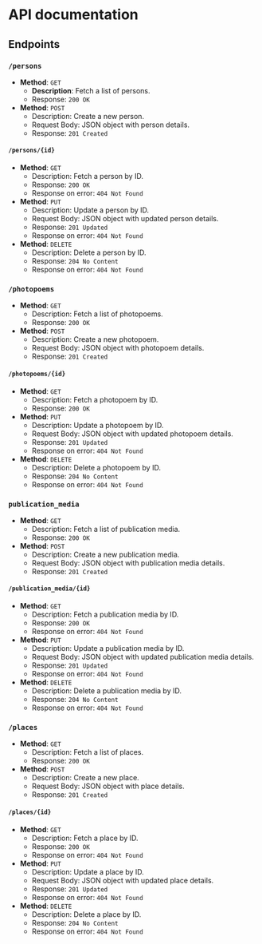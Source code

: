 # API documentation

## Endpoints

### `/persons`
- **Method**: `GET`
    - **Description**: Fetch a list of persons.
    - Response: `200 OK`
- **Method**: `POST`
    - Description: Create a new person.
    - Request Body: JSON object with person details.
    - Response: `201 Created`

#### `/persons/{id}`
- **Method**: `GET`
    - Description: Fetch a person by ID.
    - Response: `200 OK`
    - Response on error: `404 Not Found`
- **Method**: `PUT`
    - Description: Update a person by ID.
    - Request Body: JSON object with updated person details.
    - Response: `201 Updated`
    - Response on error: `404 Not Found`
- **Method**: `DELETE`
    - Description: Delete a person by ID.
    - Response: `204 No Content`
    - Response on error: `404 Not Found`

### `/photopoems`
- **Method**: `GET`
    - Description: Fetch a list of photopoems.
    - Response: `200 OK`
- **Method**: `POST`
    - Description: Create a new photopoem.
    - Request Body: JSON object with photopoem details.
    - Response: `201 Created`

#### `/photopoems/{id}`
- **Method**: `GET`
    - Description: Fetch a photopoem by ID.
    - Response: `200 OK`
- **Method**: `PUT`
    - Description: Update a photopoem by ID.
    - Request Body: JSON object with updated photopoem details.
    - Response: `201 Updated`
    - Response on error: `404 Not Found`
- **Method**: `DELETE`
    - Description: Delete a photopoem by ID.
    - Response: `204 No Content`
    - Response on error: `404 Not Found`

### `publication_media`
- **Method**: `GET`
    - Description: Fetch a list of publication media.
    - Response: `200 OK`
- **Method**: `POST`
    - Description: Create a new publication media.
    - Request Body: JSON object with publication media details.
    - Response: `201 Created`

#### `/publication_media/{id}`
- **Method**: `GET`
    - Description: Fetch a publication media by ID.
    - Response: `200 OK`
    - Response on error: `404 Not Found`
- **Method**: `PUT`
    - Description: Update a publication media by ID.
    - Request Body: JSON object with updated publication media details.
    - Response: `201 Updated`
    - Response on error: `404 Not Found`
- **Method**: `DELETE`
    - Description: Delete a publication media by ID.
    - Response: `204 No Content`
    - Response on error: `404 Not Found`

### `/places`
- **Method**: `GET`
    - Description: Fetch a list of places.
    - Response: `200 OK`
- **Method**: `POST`
    - Description: Create a new place.
    - Request Body: JSON object with place details.
    - Response: `201 Created`

#### `/places/{id}`
- **Method**: `GET`
    - Description: Fetch a place by ID.
    - Response: `200 OK`
    - Response on error: `404 Not Found`
- **Method**: `PUT`
    - Description: Update a place by ID.
    - Request Body: JSON object with updated place details.
    - Response: `201 Updated`
    - Response on error: `404 Not Found`
- **Method**: `DELETE`
    - Description: Delete a place by ID.
    - Response: `204 No Content`
    - Response on error: `404 Not Found`
